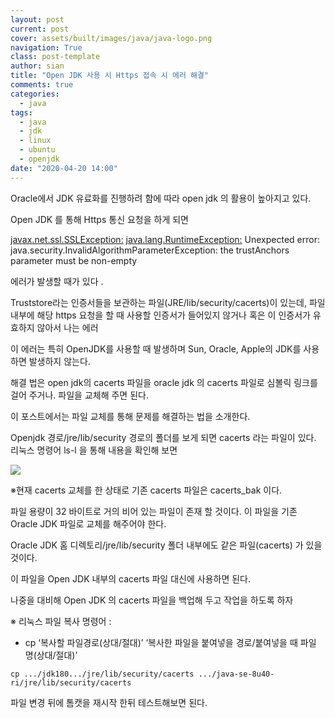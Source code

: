 ```yaml
---
layout: post
current: post
cover: assets/built/images/java/java-logo.png
navigation: True
class: post-template
author: sian
title: "Open JDK 사용 시 Https 접속 시 에러 해결"
comments: true
categories:
  - java
tags:
  - java
  - jdk
  - linux
  - ubuntu
  - openjdk
date: "2020-04-20 14:00"
---
```


Oracle에서 JDK 유료화를 진행하려 함에 따라 open jdk 의 활용이 높아지고 있다.

Open JDK 를 통해 Https 통신 요청을 하게 되면  

[javax.net.ssl.SSLException:](javax.net.ssl.sslexception:) [java.lang.RuntimeException:](java.lang.runtimeexception:) Unexpected error: java.security.InvalidAlgorithmParameterException: the trustAnchors parameter must be non-empty

에러가 발생할 때가 있다 .

Truststore라는 인증서들을 보관하는 파일(JRE/lib/security/cacerts)이 있는데, 파일 내부에 해당 https 요청을 할 때 사용할 인증서가 들어있지 않거나 혹은 이 인증서가 유효하지 않아서 나는 에러

이 에러는 특히 OpenJDK를 사용할 때 발생하며 Sun, Oracle, Apple의 JDK를 사용하면 발생하지 않는다.

해결 법은 open jdk의 cacerts 파일을 oracle jdk 의 cacerts 파일로 심볼릭 링크를 걸어 주거나. 파일을 교체해 주면 된다.

이 포스트에서는 파일 교체를 통해 문제를 해결하는 법을 소개한다. 

Openjdk 경로/jre/lib/security 경로의 폴더를 보게 되면 cacerts 라는 파일이 있다. 리눅스 명령어 ls-l 을 통해 내용을 확인해 보면

![](D:\Node.js\workspace\sianlab.github.io\assets\built\images\openjdk-cacerts\cacerts_info.png)



※현재 cacerts 교체를 한 상태로 기존 cacerts 파일은 cacerts_bak 이다.

파일 용량이 32 바이트로 거의 비어 있는 파일이 존재 할 것이다. 이 파일을 기존 Oracle JDK 파일로 교체를 해주어야 한다. 

Oracle JDK 홈 디렉토리/jre/lib/security 폴더 내부에도 같은 파일(cacerts) 가 있을 것이다. 

이 파일을 Open JDK 내부의 cacerts 파일 대신에 사용하면 된다. 

나중을 대비해 Open JDK 의 cacerts 파일을 백업해 두고 작업을 하도록 하자 

※ 리눅스 파일 복사 명령어 : 

- cp ‘복사할 파일경로(상대/절대)’ ‘복사한 파일을 붙여넣을 경로/붙여넣을 때 파일 명(상대/절대)’

```
cp .../jdk180.../jre/lib/security/cacerts .../java-se-8u40-ri/jre/lib/security/cacerts
```

파일 변경 뒤에 톰캣을 재시작 한뒤 테스트해보면 된다.







